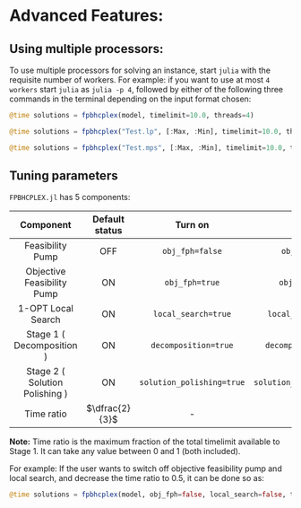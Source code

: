 # Advanced Features: #

## Using multiple processors: ##

To use multiple processors for solving an instance, start `julia` with the requisite number of workers. For example: if you want to use at most `4 workers` start `julia` as `julia -p 4`, followed by either of the following three commands in the terminal depending on the input format chosen:

```julia
@time solutions = fpbhcplex(model, timelimit=10.0, threads=4)
```

```julia
@time solutions = fpbhcplex("Test.lp", [:Max, :Min], timelimit=10.0, threads=4)
```

```julia
@time solutions = fpbhcplex("Test.mps", [:Max, :Min], timelimit=10.0, threads=4)
```

## Tuning parameters ##

`FPBHCPLEX.jl` has 5 components:

|Component|Default status|Turn on|Turn off|
|:-------:|:------------:|:-----:|:------:|
|Feasibility Pump|OFF|`obj_fph=false`|`obj_fph=true`|
|Objective Feasibility Pump|ON|`obj_fph=true`|`obj_fph=false`|
|1-OPT Local Search|ON|`local_search=true`|`local_search=false`|
|Stage 1 ( Decomposition )|ON|`decomposition=true`|`decomposition=false`|
|Stage 2 ( Solution Polishing )|ON|`solution_polishing=true`|`solution_polishing=false`|
|Time ratio|$\dfrac{2}{3}$|-|-|

**Note:** Time ratio is the maximum fraction of the total timelimit available to Stage 1. It can take any value between 0 and 1 (both included).

For example: If the user wants to switch off objective feasibility pump and local search, and decrease the time ratio to 0.5, it can be done so as:

```julia
@time solutions = fpbhcplex(model, obj_fph=false, local_search=false, time_ratio=0.5, timelimit=10.0)
```

